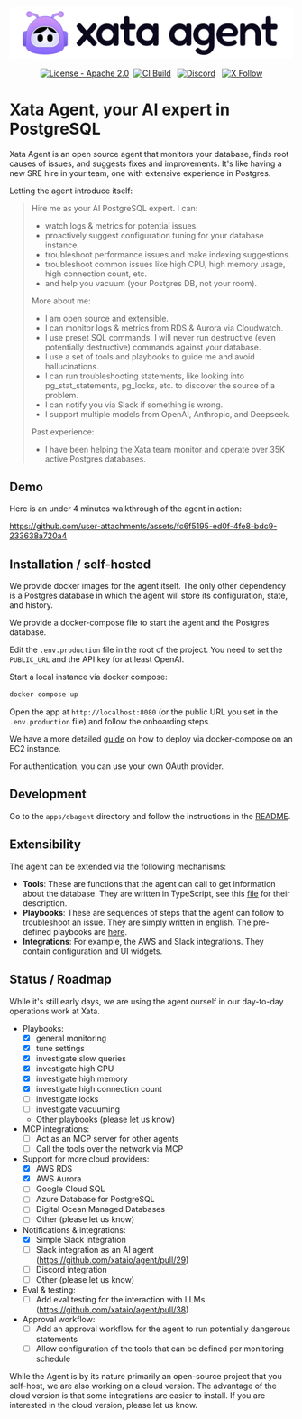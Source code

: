 <div align="center">
  <img src="brand-kit/banner/xata-agent-banner-github@2x.png" alt="xata agent logo" />
</div>

<p align="center">
  <a href="https://github.com/xataio/agent/blob/main/LICENSE"><img src="https://img.shields.io/badge/License-Apache_2.0-green" alt="License - Apache 2.0"></a>&nbsp;
  <a href="https://github.com/xataio/agent/actions?query=branch%3Amain"><img src="https://github.com/xataio/agent/actions/workflows/ci.yml/badge.svg" alt="CI Build"></a> &nbsp;
  <a href="https://xata.io/discord"><img src="https://img.shields.io/discord/996791218879086662?label=Discord" alt="Discord"></a> &nbsp;
  <a href="https://twitter.com/xata"><img src="https://img.shields.io/twitter/follow/xata?style=flat" alt="X Follow" /> </a>
</p>

# Xata Agent, your AI expert in PostgreSQL

Xata Agent is an open source agent that monitors your database, finds root causes of issues, and suggests fixes and improvements. It's like having a new SRE hire in your team, one with extensive experience in Postgres.

Letting the agent introduce itself:

> Hire me as your AI PostgreSQL expert. I can:
>
> - watch logs & metrics for potential issues.
> - proactively suggest configuration tuning for your database instance.
> - troubleshoot performance issues and make indexing suggestions.
> - troubleshoot common issues like high CPU, high memory usage, high connection count, etc.
> - and help you vacuum (your Postgres DB, not your room).
>
> More about me:
>
> - I am open source and extensible.
> - I can monitor logs & metrics from RDS & Aurora via Cloudwatch.
> - I use preset SQL commands. I will never run destructive (even potentially destructive) commands against your database.
> - I use a set of tools and playbooks to guide me and avoid hallucinations.
> - I can run troubleshooting statements, like looking into pg_stat_statements, pg_locks, etc. to discover the source of a problem.
> - I can notify you via Slack if something is wrong.
> - I support multiple models from OpenAI, Anthropic, and Deepseek.
>
> Past experience:
>
> - I have been helping the Xata team monitor and operate over 35K active Postgres databases.

## Demo

Here is an under 4 minutes walkthrough of the agent in action:

https://github.com/user-attachments/assets/fc6f5195-ed0f-4fe8-bdc9-233638a720a4

## Installation / self-hosted

We provide docker images for the agent itself. The only other dependency is a Postgres database in which the agent will store its configuration, state, and history.

We provide a docker-compose file to start the agent and the Postgres database.

Edit the `.env.production` file in the root of the project. You need to set the `PUBLIC_URL` and the API key for at least OpenAI.

Start a local instance via docker compose:

```bash
docker compose up
```

Open the app at `http://localhost:8080` (or the public URL you set in the `.env.production` file) and follow the onboarding steps.

We have a more detailed [guide](https://github.com/xataio/agent/wiki/Xata-Agent-%E2%80%90-Deploy-on-EC2) on how to deploy via docker-compose on an EC2 instance.

For authentication, you can use your own OAuth provider.

## Development

Go to the `apps/dbagent` directory and follow the instructions in the [README](./apps/dbagent/README.md).

## Extensibility

The agent can be extended via the following mechanisms:

- **Tools**: These are functions that the agent can call to get information about the database. They are written in TypeScript, see this [file](https://github.com/xataio/agent/blob/main/apps/dbagent/src/lib/ai/aidba.ts#L50) for their description.
- **Playbooks**: These are sequences of steps that the agent can follow to troubleshoot an issue. They are simply written in english. The pre-defined playbooks are [here](https://github.com/xataio/agent/blob/main/apps/dbagent/src/lib/tools/playbooks.ts).
- **Integrations**: For example, the AWS and Slack integrations. They contain configuration and UI widgets.

## Status / Roadmap

While it's still early days, we are using the agent ourself in our day-to-day operations work at Xata.

- Playbooks:
  - [x] general monitoring
  - [x] tune settings
  - [x] investigate slow queries
  - [x] investigate high CPU
  - [x] investigate high memory
  - [x] investigate high connection count
  - [ ] investigate locks
  - [ ] investigate vacuuming
  - Other playbooks (please let us know)
- MCP integrations:
  - [ ] Act as an MCP server for other agents
  - [ ] Call the tools over the network via MCP
- Support for more cloud providers:
  - [x] AWS RDS
  - [x] AWS Aurora
  - [ ] Google Cloud SQL
  - [ ] Azure Database for PostgreSQL
  - [ ] Digital Ocean Managed Databases
  - [ ] Other (please let us know)
- Notifications & integrations:
  - [x] Simple Slack integration
  - [ ] Slack integration as an AI agent (https://github.com/xataio/agent/pull/29)
  - [ ] Discord integration
  - [ ] Other (please let us know)
- Eval & testing:
  - [ ] Add eval testing for the interaction with LLMs (https://github.com/xataio/agent/pull/38)
- Approval workflow:
  - [ ] Add an approval workflow for the agent to run potentially dangerous statements
  - [ ] Allow configuration of the tools that can be defined per monitoring schedule

While the Agent is by its nature primarily an open-source project that you self-host, we are also working on a cloud version. The advantage of the cloud version is that some integrations are easier to install. If you are interested in the cloud version, please let us know.
